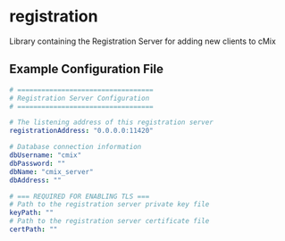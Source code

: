 # registration

Library containing the Registration Server for adding new clients to cMix

## Example Configuration File

```yaml
# ==================================
# Registration Server Configuration
# ==================================

# The listening address of this registration server
registrationAddress: "0.0.0.0:11420"

# Database connection information
dbUsername: "cmix"
dbPassword: ""
dbName: "cmix_server"
dbAddress: ""

# === REQUIRED FOR ENABLING TLS ===
# Path to the registration server private key file
keyPath: ""
# Path to the registration server certificate file
certPath: ""
```
